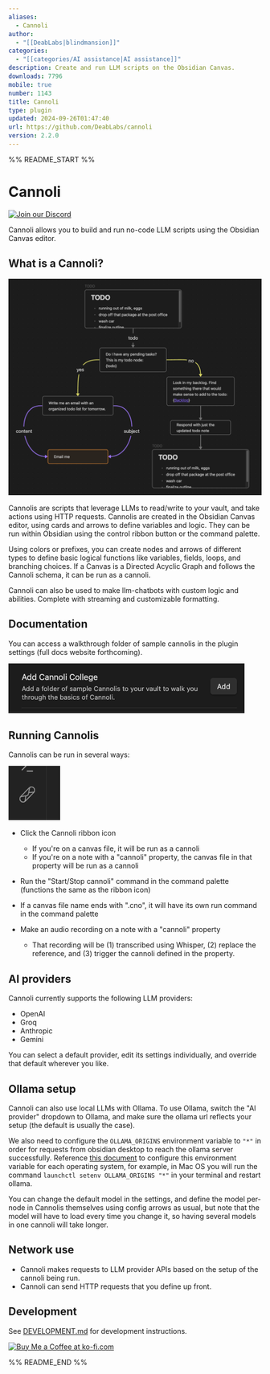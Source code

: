 ```yaml
---
aliases:
  - Cannoli
author:
  - "[[DeabLabs|blindmansion]]"
categories:
  - "[[categories/AI assistance|AI assistance]]"
description: Create and run LLM scripts on the Obsidian Canvas.
downloads: 7796
mobile: true
number: 1143
title: Cannoli
type: plugin
updated: 2024-09-26T01:47:40
url: https://github.com/DeabLabs/cannoli
version: 2.2.0
---
```


%% README_START %%

# Cannoli

[![Join our Discord](https://dcbadge.limes.pink/api/server/https://discord.gg/wzayNxpxvR)](https://discord.gg/https://discord.gg/wzayNxpxvR)

Cannoli allows you to build and run no-code LLM scripts using the Obsidian Canvas editor.

## What is a Cannoli?

![Example Cannoli](https://raw.githubusercontent.com/DeabLabs/cannoli/HEAD//packages/cannoli-plugin/assets/exampleCannoli.png)

Cannolis are scripts that leverage LLMs to read/write to your vault, and take actions using HTTP requests. Cannolis are created in the Obsidian Canvas editor, using cards and arrows to define variables and logic. They can be run within Obsidian using the control ribbon button or the command palette.

Using colors or prefixes, you can create nodes and arrows of different types to define basic logical functions like variables, fields, loops, and branching choices. If a Canvas is a Directed Acyclic Graph and follows the Cannoli schema, it can be run as a cannoli.

Cannoli can also be used to make llm-chatbots with custom logic and abilities. Complete with streaming and customizable formatting.

## Documentation

You can access a walkthrough folder of sample cannolis in the plugin settings (full docs website forthcoming).

![Cannoli College](https://raw.githubusercontent.com/DeabLabs/cannoli/HEAD//packages/cannoli-plugin/assets/cannoliCollege.png)

## Running Cannolis

Cannolis can be run in several ways:

![Icon](https://raw.githubusercontent.com/DeabLabs/cannoli/HEAD//packages/cannoli-plugin/assets/icon.png)

- Click the Cannoli ribbon icon

  - If you're on a canvas file, it will be run as a cannoli
  - If you're on a note with a "cannoli" property, the canvas file in that property will be run as a cannoli

- Run the "Start/Stop cannoli" command in the command palette (functions the same as the ribbon icon)
- If a canvas file name ends with ".cno", it will have its own run command in the command palette
- Make an audio recording on a note with a "cannoli" property
  - That recording will be (1) transcribed using Whisper, (2) replace the reference, and (3) trigger the cannoli defined in the property.

## AI providers

Cannoli currently supports the following LLM providers:

- OpenAI
- Groq
- Anthropic
- Gemini

You can select a default provider, edit its settings individually, and override that default wherever you like.

## Ollama setup

Cannoli can also use local LLMs with Ollama. To use Ollama, switch the "AI provider" dropdown to Ollama, and make sure the ollama url reflects your setup (the default is usually the case).

We also need to configure the `OLLAMA_ORIGINS` environment variable to `"*"` in order for requests from obsidian desktop to reach the ollama server successfully. Reference [this document](https://github.com/ollama/ollama/blob/main/docs/faq.md#how-do-i-configure-ollama-server) to configure this environment variable for each operating system, for example, in Mac OS you will run the command `launchctl setenv OLLAMA_ORIGINS "*"` in your terminal and restart ollama.

You can change the default model in the settings, and define the model per-node in Cannolis themselves using config arrows as usual, but note that the model will have to load every time you change it, so having several models in one cannoli will take longer.

## Network use

- Cannoli makes requests to LLM provider APIs based on the setup of the cannoli being run.
- Cannoli can send HTTP requests that you define up front.

## Development

See [DEVELOPMENT.md](DEVELOPMENT.md) for development instructions.

<a href='https://ko-fi.com/Z8Z1OHPFX' target='_blank'><img height='36' style='border:0px;height:36px;' src='https://storage.ko-fi.com/cdn/kofi2.png?v=3' border='0' alt='Buy Me a Coffee at ko-fi.com' /></a>


%% README_END %%